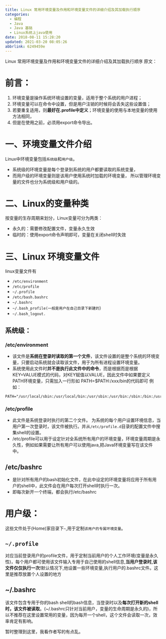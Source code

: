 ```yaml
---
title: Linux 常用环境变量及作用和环境变量文件的详细介绍及其加载执行顺序
categories: 
  - 编程
  - Java
  - Java 基础
  - Linux系统上java使用
date: 2018-08-11 15:28:20
updated: 2021-03-20 08:05:26
abbrlink: 6249459e
---
```

Linux 常用环境变量及作用和环境变量文件的详细介绍及其加载执行顺序
原文：

# 前言：
1. 环境变量是操作系统环境设置的变量，适用于整个系统的用户进程；
2. 环境变量可以在命令中设置，但是用户注销的时候将会丢失这些设置值；
3. 若要重复适用，则**最好在.profile中定义**；环境变量的使用与本地变量的使用方法相同，
4. 但是在使用之前，必须用export命令导出。

# 一、环境变量文件介绍  

Linux中环境变量包括`系统级`和`用户级`。
- 系统级的环境变量是每个登录到系统的用户都要读取的系统变量，
- 而用户级的环境变量则是该用户使用系统时加载的环境变量，
所以管理环境变量的文件也分为系统级和用户级的。

# 二、Linux的变量种类

按变量的生存周期来划分，Linux变量可分为两类：

- 永久的：需要修改配置文件，变量永久生效
- 临时的：使用export命令声明即可，变量在关闭shell时失效

# 三、Linux 环境变量文件

linux变量文件有
- `/etc/environment `
-  `/etc/profile`
- `~/.profile`
- `/etc/bash.bashrc`
- `~/.bashrc`
- `~/.bash_profile(一般是用户在自己目录下新建的`）
- `~/.bash_logout.`

## 系统级：

### /etc/environment
- 该文件是**系统在登录时读取的第一个文件**，该文件设置的是整个系统的环境变量，只要启动系统就会读取该文件，用于为所有进程设置环境变量。
- 系统使用此文件时**并不是执行此文件中的命令**，而是根据而是根据KEY=VALUE模式的代码，对KEY赋值以VALUE，因此文件中如果要定义PATH环境变量，只需加入一行形如 PATH=$PATH:/xxx/bin的代码即可
例如：
```
PATH="/usr/local/sbin:/usr/local/bin:/usr/sbin:/usr/bin:/sbin:/bin:/usr/games:/usr/local/games"
```

### /etc/profile
- 此文件是系统登录时执行的第二个文件。 为系统的每个用户设置环境信息，当用户第一次登录时，该文件被执行。并从`/etc/profile.d`目录的配置文件中搜集shell的设置。
- /etc/profile可以用于设定针对全系统所有用户的环境变量，环境变量周期是永久性，例如如果需要让所有用户可以使用java,把Java环境变量写在该文件中。

## /etc/bashrc

- 是针对所有用户的bash初始化文件，在此中设定的环境变量将应用于所有用户的shell中，此文件会在用户每次打开shell时执行一次。
- 即每次新开一个终端，都会执行/etc/bashrc

# 用户级：
这些文件处于(Home)家目录下`~`,用于定制`该用户的专属环境变量`。

## `~/.profile`

对应当前登录用户的profile文件，用于定制当前用户的个人工作环境(变量是永久性)，每个用户都可使用该文件输入专用于自己使用的shell信息,**当用户登录时,该文件仅仅执行一次**!默认情况下,他设置一些环境变量,执行用户的.bashrc文件。这里是推荐放置个人设置的地方

## ~/.bashrc

该文件包含专用于你的bash shell的bash信息，当登录时以及**每次打开新的shell时，该文件被读取**。(~/.bashrc只针对当前用户，变量的生命周期是永久的)，所以不推荐在这里设置常用的变量，因为每开一个shell，这个文件会读取一次，效率肯定有影响。

暂时整理到这里，我看作者写的有点乱。

